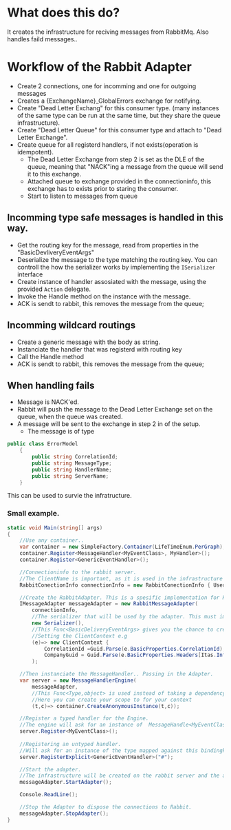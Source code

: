 ﻿
# What does this do?

It creates the infrastructure for reciving messages from RabbitMq. 
Also handles faild messages..



# Workflow of the Rabbit Adapter

* Create 2 connections, one for incomming and one for outgoing messages
* Creates a {ExchangeName}_GlobalErrors exchange for notifying. 
* Create "Dead Letter Exchang" for this consumer type. (many instances of the same type can be run at the same time, but they share the queue infrastructure).
* Create "Dead Letter Queue" for this consumer type and attach to "Dead Letter Exchange". 
* Create queue for all registerd handlers, if not exists(operation is idempotent).
    * The Dead Letter Exchange from step 2 is set as the DLE of the queue, meaning that "NACK"ing a message from the queue will send it to this exchange. 
	* Attached queue to exchange provided in the connectioninfo, this exchange has to exists prior to staring the consumer. 
    * Start to listen to messages from queue

## Incomming type safe messages is handled in this way. 

* Get the routing key for the message, read from properties in the "BasicDevliveryEventArgs"
* Deserialize the message to the type matching the routing key. You can controll the how the serializer works by implementing the `ISerializer` interface
* Create instance of handler assosiated with the message, using the provided `Action` delegate.
* Invoke the Handle method on the instance with the message.
* ACK is sendt to rabbit, this removes the message from the queue;

## Incomming wildcard routings 

* Create a generic message with the body as string.
* Instanciate the handler that was registerd with routing key
* Call the Handle method
* ACK is sendt to rabbit, this removes the message from the queue;

## When handling fails

* Message is NACK'ed. 
* Rabbit will push the message to the Dead Letter Exchange set on the queue, when the queue was created. 
* A message will be sent to the exchange in step 2 in of the setup.
  * The message is of type  
```csharp
public class ErrorModel
    {
        public string CorrelationId;
        public string MessageType;
        public string HandlerName;
        public string ServerName;
    }
```
This can be used to survie the infratructure. 

### Small example. 
```csharp
static void Main(string[] args)
{
    //Use any container.. 
    var container = new SimpleFactory.Container(LifeTimeEnum.PerGraph);
    container.Register<MessageHandler<MyEventClass>, MyHandler>();
    container.Register<GenericEventHandler>();

    //Connectioninfo to the rabbit server. 
    //The ClientName is important, as it is used in the infrastructure to indentify the host. 
    RabbitConectionInfo connectionInfo = new RabbitConectionInfo { UserName = "guest", Password = "guest", Server = "localhost", ExchangeName = "Simployer", ClientName = "MyTestingApp" };

    //Create the RabbitAdapter. This is a spesific implementation for Rabbit.
    IMessageAdapter messageAdapter = new RabbitMessageAdapter(
        connectionInfo, 
        //The serializer that will be used by the adapter. This must implement the ISerializer from Itas.Infrastructure.
        new Serializer(), 
        //This Func<BasicDeliveryEventArgs> gives you the chance to create a context value for your eventhandler.
        //Setting the ClientContext e.g
        (e)=> new ClientContext {
            CorrelationId =Guid.Parse(e.BasicProperties.CorrelationId),
            CompanyGuid = Guid.Parse(e.BasicProperties.Headers[Itas.Infrastructure.Context.HeaderNames.User].ToString()) }
        );

    //Then instanciate the MessageHandler.. Passing in the Adapter. 
    var server = new MessageHandlerEngine(
        messageAdapter,
        //This Func<Type,object> is used instead of taking a dependency on a Container. 
        //Here you can create your scope to for your context
        (t,c)=> container.CreateAnonymousInstance(t,c));

    //Register a typed handler for the Engine. 
    //The engine will ask for an instance of  MessageHandle<MyEventClass> using the above Action<Type,object>. 
    server.Register<MyEventClass>();
            
    //Registering an untyped handler. 
    //Will ask for an instance of the type mapped against this bindingkey. 
    server.RegisterExplicit<GenericEventHandler>("#");

    //Start the adapter. 
    //The infrastructure will be created on the rabbit server and the adapter will start to recieve the messages. 
    messageAdapter.StartAdapter();

    Console.ReadLine();

    //Stop the Adapter to dispose the connections to Rabbit. 
    messageAdapter.StopAdapter();            
}
                     
```
